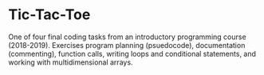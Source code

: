 # Tic-Tac-Toe

One of four final coding tasks from an introductory programming course (2018-2019). Exercises program planning (psuedocode), documentation (commenting), function calls, writing loops and conditional statements, and working with multidimensional arrays.
